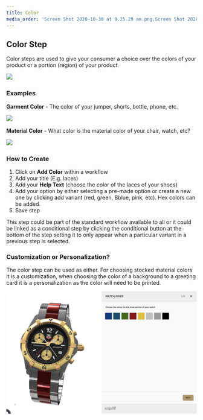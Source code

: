 ```yaml
---
title: Color
media_order: 'Screen Shot 2020-10-30 at 9.25.29 am.png,Screen Shot 2020-10-30 at 9.28.21 am.png,Screen Shot 2020-10-30 at 9.27.20 am.png,Screen Shot 2020-10-29 at 11.23.51 am.png'
---
```


## Color Step

Color steps are used to give your consumer a choice over the colors of your product or a portion (region) of your product. 

![](https://help.spiff.com.au/user/pages/04.Spiff-Concepts/04.step-types/04.choose-color/Screen%20Shot%202020-10-30%20at%209.25.29%20am.png)

### Examples

**Garment Color** - The color of your jumper, shorts, bottle, phone, etc.

![](https://help.spiff.com.au/user/pages/04.Spiff-Concepts/04.step-types/04.choose-color/Screen%20Shot%202020-10-30%20at%209.27.20%20am.png)

**Material Color** - What color is the material color of your chair, watch, etc?

![](https://help.spiff.com.au/user/pages/04.Spiff-Concepts/04.step-types/04.choose-color/Screen%20Shot%202020-10-30%20at%209.28.21%20am.png)

### How to Create

1. Click on **Add Color** within a workflow
2. Add your title (E.g. laces)
3. Add your **Help Text** (choose the color of the laces of your shoes)
4. Add your option by either selecting a pre-made option or create a new one by clicking add variant (red, green, Bblue, pink, etc). Hex colors can be added. 
5. Save step

This step could be part of the standard workflow available to all or it could be linked as a conditional step by clicking the conditional button at the bottom of the step setting it to only appear when a particular variant in a previous step is selected. 

### Customization or Personalization?

The color step can be used as either. For choosing stocked material colors it is a customization, when choosing the color of a background to a greeting card it is a personalization as the color will need to be printed. 

![](Screen%20Shot%202020-10-29%20at%2011.23.51%20am.png)
